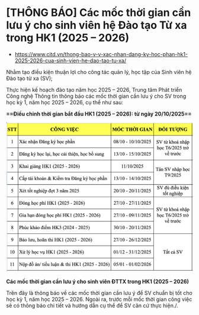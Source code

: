 # [THÔNG BÁO] Các mốc thời gian cần lưu ý cho sinh viên hệ Đào tạo Từ xa trong HK1 (2025 – 2026)

* https://www.citd.vn/thong-bao-v-v-xac-nhan-dang-ky-hoc-phan-hk1-2025-2026-cua-sinh-vien-he-dao-tao-tu-xa/

Nhằm tạo điều kiện thuận lợi cho công tác quản lý, học tập của Sinh viên hệ Đào tạo từ xa (SV);

Thực hiện kế hoạch đào tạo năm học 2025 – 2026, Trung tâm Phát triển Công nghệ Thông tin thông báo các mốc thời gian cần lưu ý cho SV trong học kỳ 1, năm học 2025 – 2026, cụ thể như sau:

**==Điều chỉnh thời gian bắt đầu HK1 (2025 – 2026): từ ngày 20/10/2025==**

![](assets/thong-bao-cac-moc-thoi-gian.png)

**Các mốc thời gian cần lưu ý cho sinh viên ĐTTX trong HK1 (2025 – 2026)**

Trên đây là thông báo về các mốc thời gian cần lưu ý để SV chuẩn bị tốt cho học kỳ 1, năm học 2025 – 2026. Ngoài ra, trước mỗi mốc thời gian công việc sẽ có thông báo chi tiết và hướng dẫn cụ thể để SV căn cứ thực hiện./.
